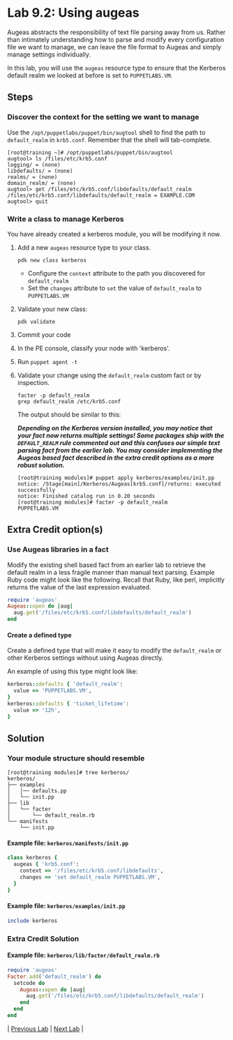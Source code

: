 # Lab 9.2: Using augeas

Augeas abstracts the responsibility of text file parsing away from us. Rather than intimately understanding how to parse and modify every configuration file we want to manage, we can leave the file format to Augeas and simply manage settings individually.

In this lab, you will use the `augeas` resource type to ensure that the Kerberos default realm we looked at before is set to `PUPPETLABS.VM`.

## Steps

### Discover the context for the setting we want to manage

Use the `/opt/puppetlabs/puppet/bin/augtool` shell to find the path to `default_realm`
in `krb5.conf`. Remember that the shell will tab-complete.

```plaintext
[root@training ~]# /opt/puppetlabs/puppet/bin/augtool
augtool> ls /files/etc/krb5.conf
logging/ = (none)
libdefaults/ = (none)
realms/ = (none)
domain_realm/ = (none)
augtool> get /files/etc/krb5.conf/libdefaults/default_realm
/files/etc/krb5.conf/libdefaults/default_realm = EXAMPLE.COM
augtool> quit
```

### Write a class to manage Kerberos

You have already created a kerberos module, you will be modifying it now.

1. Add a new `augeas` resource type to your class.

    ```pdk new class kerberos```

    * Configure the `context` attribute to the path you discovered for `default_realm`
    * Set the `changes` attribute to `set` the value of `default_realm` to `PUPPETLABS.VM`
1. Validate your new class:

    ```pdk validate```

1. Commit your code
1. In the PE console, classify your node with 'kerberos'.
1. Run `puppet agent -t`
1. Validate your change using the `default_realm` custom fact or by inspection.

    ```plaintext
    facter -p default_realm
    grep default_realm /etc/krb5.conf
    ```

    The output should be similar to this:

    **_Depending on the Kerberos version installed, you may notice that your fact now returns multiple settings! Some packages ship with the `DEFAULT_REALM` rule commented out and this confuses our simple text parsing fact from the earlier lab. You may consider implementing the Augeas based fact described in the extra credit options as a more robust solution._**

    ```plaintext
    [root@training modules]# puppet apply kerberos/examples/init.pp
    notice: /Stage[main]/Kerberos/Augeas[krb5.conf]/returns: executed successfully
    notice: Finished catalog run in 0.20 seconds
    [root@training modules]# facter -p default_realm
    PUPPETLABS.VM
    ```

## Extra Credit option(s)

### Use Augeas libraries in a fact

Modify the existing shell based fact from an earlier lab to retrieve the default realm in a less fragile manner than manual text parsing. Example Ruby code might look like the following. Recall that Ruby, like perl, implicitly returns the value of the last expression evaluated.

```ruby
require 'augeas'
Augeas::open do |aug|
  aug.get('/files/etc/krb5.conf/libdefaults/default_realm')
end
```

#### Create a defined type

Create a defined type that will make it easy to modify the `default_realm` or
other Kerberos settings without using Augeas directly.

An example of using this type might look like:

```ruby
kerberos::defaults { 'default_realm':
  value => 'PUPPETLABS.VM',
}
kerberos::defaults { 'ticket_lifetime':
  value => '12h',
}
```

## Solution

### Your module structure should resemble

```plaintext
[root@training modules]# tree kerberos/
kerberos/
├── examples
│   │── defaults.pp
│   └── init.pp
├── lib
│   └── facter
│       └── default_realm.rb
└── manifests
    └── init.pp
```

#### Example file: `kerberos/manifests/init.pp`

```ruby
class kerberos {
  augeas { 'krb5.conf':
    context => '/files/etc/krb5.conf/libdefaults',
    changes => 'set default_realm PUPPETLABS.VM',
  }
}
```

#### Example file: `kerberos/examples/init.pp`

```ruby
include kerberos
```

### Extra Credit Solution

#### Example file: `kerberos/lib/facter/default_realm.rb`

```ruby
require 'augeas'
Facter.add('default_realm') do
  setcode do
    Augeas::open do |aug|
      aug.get('/files/etc/krb5.conf/libdefaults/default_realm')
    end
  end
end
```

|  [Previous Lab](../lab-09.1-Managing-file-content)  |  [Next Lab](../lab-10.1-Inherited-classes)  |
